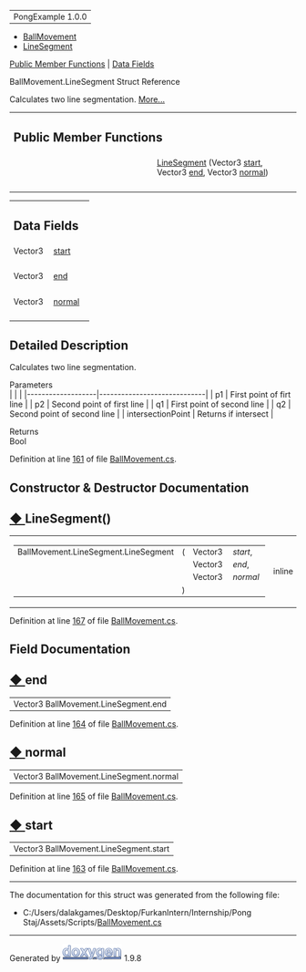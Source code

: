 <div id="top">

<div id="titlearea">

<table data-cellspacing="0" data-cellpadding="0">
<colgroup>
<col style="width: 100%" />
</colgroup>
<tbody>
<tr id="projectrow" class="odd">
<td id="projectalign"><div id="projectname">
PongExample<span id="projectnumber"> 1.0.0</span>
</div></td>
</tr>
</tbody>
</table>

</div>

<div id="nav-path" class="navpath">

- <a href="class_ball_movement.html" class="el">BallMovement</a>
- <a href="struct_ball_movement_1_1_line_segment.html"
  class="el">LineSegment</a>

</div>

</div>

<div class="header">

<div class="summary">

[Public Member Functions](#pub-methods) \| [Data Fields](#pub-attribs)

</div>

<div class="headertitle">

<div class="title">

BallMovement.LineSegment Struct Reference

</div>

</div>

</div>

<div class="contents">

Calculates two line segmentation.
[More...](struct_ball_movement_1_1_line_segment.html#details)

<table class="memberdecls">
<colgroup>
<col style="width: 50%" />
<col style="width: 50%" />
</colgroup>
<tbody>
<tr class="odd heading">
<td colspan="2"><h2 id="public-member-functions"
class="groupheader"><span id="pub-methods"></span> Public Member
Functions</h2></td>
</tr>
<tr id="r_ad2b567b007687d6235085bfb628f6fe8"
class="even memitem:ad2b567b007687d6235085bfb628f6fe8">
<td class="memItemLeft" style="text-align: right;"
data-valign="top"> </td>
<td class="memItemRight" data-valign="bottom"><a
href="struct_ball_movement_1_1_line_segment.html#ad2b567b007687d6235085bfb628f6fe8"
class="el">LineSegment</a> (Vector3 <a
href="struct_ball_movement_1_1_line_segment.html#ab6925c20f22c7ed443f2a1710866c9e5"
class="el">start</a>, Vector3 <a
href="struct_ball_movement_1_1_line_segment.html#a69fc40fa8c0df4a8c088a9fdd6c97449"
class="el">end</a>, Vector3 <a
href="struct_ball_movement_1_1_line_segment.html#a9c4654ac7f753bf2b97cad21ffc4c04c"
class="el">normal</a>)</td>
</tr>
<tr class="odd separator:ad2b567b007687d6235085bfb628f6fe8">
<td colspan="2" class="memSeparator"> </td>
</tr>
</tbody>
</table>

<table class="memberdecls">
<colgroup>
<col style="width: 50%" />
<col style="width: 50%" />
</colgroup>
<tbody>
<tr class="odd heading">
<td colspan="2"><h2 id="data-fields" class="groupheader"><span
id="pub-attribs"></span> Data Fields</h2></td>
</tr>
<tr id="r_ab6925c20f22c7ed443f2a1710866c9e5"
class="even memitem:ab6925c20f22c7ed443f2a1710866c9e5">
<td class="memItemLeft" style="text-align: right;"
data-valign="top">Vector3 </td>
<td class="memItemRight" data-valign="bottom"><a
href="struct_ball_movement_1_1_line_segment.html#ab6925c20f22c7ed443f2a1710866c9e5"
class="el">start</a></td>
</tr>
<tr class="odd separator:ab6925c20f22c7ed443f2a1710866c9e5">
<td colspan="2" class="memSeparator"> </td>
</tr>
<tr id="r_a69fc40fa8c0df4a8c088a9fdd6c97449"
class="even memitem:a69fc40fa8c0df4a8c088a9fdd6c97449">
<td class="memItemLeft" style="text-align: right;"
data-valign="top">Vector3 </td>
<td class="memItemRight" data-valign="bottom"><a
href="struct_ball_movement_1_1_line_segment.html#a69fc40fa8c0df4a8c088a9fdd6c97449"
class="el">end</a></td>
</tr>
<tr class="odd separator:a69fc40fa8c0df4a8c088a9fdd6c97449">
<td colspan="2" class="memSeparator"> </td>
</tr>
<tr id="r_a9c4654ac7f753bf2b97cad21ffc4c04c"
class="even memitem:a9c4654ac7f753bf2b97cad21ffc4c04c">
<td class="memItemLeft" style="text-align: right;"
data-valign="top">Vector3 </td>
<td class="memItemRight" data-valign="bottom"><a
href="struct_ball_movement_1_1_line_segment.html#a9c4654ac7f753bf2b97cad21ffc4c04c"
class="el">normal</a></td>
</tr>
<tr class="odd separator:a9c4654ac7f753bf2b97cad21ffc4c04c">
<td colspan="2" class="memSeparator"> </td>
</tr>
</tbody>
</table>

<span id="details"></span>

## Detailed Description

<div class="textblock">

Calculates two line segmentation.

Parameters  
|                   |                             |
|-------------------|-----------------------------|
| p1                | First point of firt line    |
| p2                | Second point of first line  |
| q1                | First point of second line  |
| q2                | Second point of second line |
| intersectionPoint | Returns if intersect        |

<!-- -->

Returns  
Bool

Definition at line
<a href="_ball_movement_8cs_source.html#l00161" class="el">161</a> of
file
<a href="_ball_movement_8cs_source.html" class="el">BallMovement.cs</a>.

</div>

## Constructor & Destructor Documentation

<span id="ad2b567b007687d6235085bfb628f6fe8"></span>

## <span class="permalink">[◆ ](#ad2b567b007687d6235085bfb628f6fe8)</span>LineSegment()

<div class="memitem">

<div class="memproto">

<table class="mlabels">
<colgroup>
<col style="width: 50%" />
<col style="width: 50%" />
</colgroup>
<tbody>
<tr class="odd">
<td class="mlabels-left"><table class="memname">
<tbody>
<tr class="odd">
<td class="memname">BallMovement.LineSegment.LineSegment</td>
<td>(</td>
<td class="paramtype">Vector3 </td>
<td class="paramname"><em>start</em>,</td>
</tr>
<tr class="even">
<td class="paramkey"></td>
<td></td>
<td class="paramtype">Vector3 </td>
<td class="paramname"><em>end</em>,</td>
</tr>
<tr class="odd">
<td class="paramkey"></td>
<td></td>
<td class="paramtype">Vector3 </td>
<td class="paramname"><em>normal</em> </td>
</tr>
<tr class="even">
<td></td>
<td>)</td>
<td></td>
<td></td>
</tr>
</tbody>
</table></td>
<td class="mlabels-right"><span class="mlabels"><span
class="mlabel">inline</span></span></td>
</tr>
</tbody>
</table>

</div>

<div class="memdoc">

Definition at line
<a href="_ball_movement_8cs_source.html#l00167" class="el">167</a> of
file
<a href="_ball_movement_8cs_source.html" class="el">BallMovement.cs</a>.

</div>

</div>

## Field Documentation

<span id="a69fc40fa8c0df4a8c088a9fdd6c97449"></span>

## <span class="permalink">[◆ ](#a69fc40fa8c0df4a8c088a9fdd6c97449)</span>end

<div class="memitem">

<div class="memproto">

|                                      |
|--------------------------------------|
| Vector3 BallMovement.LineSegment.end |

</div>

<div class="memdoc">

Definition at line
<a href="_ball_movement_8cs_source.html#l00164" class="el">164</a> of
file
<a href="_ball_movement_8cs_source.html" class="el">BallMovement.cs</a>.

</div>

</div>

<span id="a9c4654ac7f753bf2b97cad21ffc4c04c"></span>

## <span class="permalink">[◆ ](#a9c4654ac7f753bf2b97cad21ffc4c04c)</span>normal

<div class="memitem">

<div class="memproto">

|                                         |
|-----------------------------------------|
| Vector3 BallMovement.LineSegment.normal |

</div>

<div class="memdoc">

Definition at line
<a href="_ball_movement_8cs_source.html#l00165" class="el">165</a> of
file
<a href="_ball_movement_8cs_source.html" class="el">BallMovement.cs</a>.

</div>

</div>

<span id="ab6925c20f22c7ed443f2a1710866c9e5"></span>

## <span class="permalink">[◆ ](#ab6925c20f22c7ed443f2a1710866c9e5)</span>start

<div class="memitem">

<div class="memproto">

|                                        |
|----------------------------------------|
| Vector3 BallMovement.LineSegment.start |

</div>

<div class="memdoc">

Definition at line
<a href="_ball_movement_8cs_source.html#l00163" class="el">163</a> of
file
<a href="_ball_movement_8cs_source.html" class="el">BallMovement.cs</a>.

</div>

</div>

------------------------------------------------------------------------

The documentation for this struct was generated from the following file:

- C:/Users/dalakgames/Desktop/FurkanIntern/Internship/Pong
  Staj/Assets/Scripts/<a href="_ball_movement_8cs_source.html" class="el">BallMovement.cs</a>

</div>

------------------------------------------------------------------------

<span class="small">Generated
by [<img src="doxygen.svg" class="footer" width="104" height="31"
alt="doxygen" />](https://www.doxygen.org/index.html) 1.9.8</span>
